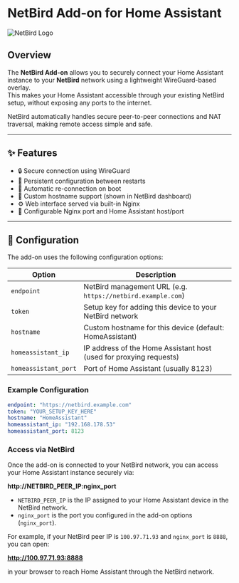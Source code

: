 # NetBird Add-on for Home Assistant

![NetBird Logo](https://community-assets.home-assistant.io/original/4X/a/0/b/a0b9bbbc720a7a8638537bfd2dfc0c91f6a92dfe.png)

## Overview

The **NetBird Add-on** allows you to securely connect your Home Assistant instance to your **NetBird** network using a lightweight WireGuard-based overlay.  
This makes your Home Assistant accessible through your existing NetBird setup, without exposing any ports to the internet.

NetBird automatically handles secure peer-to-peer connections and NAT traversal, making remote access simple and safe.

---

## ✨ Features

- 🔒 Secure connection using WireGuard
- 🔗 Persistent configuration between restarts
- 🧠 Automatic re-connection on boot
- 🧰 Custom hostname support (shown in NetBird dashboard)
- ⚙️ Web interface served via built-in Nginx
- 🔧 Configurable Nginx port and Home Assistant host/port

---

## 🧩 Configuration

The add-on uses the following configuration options:

| Option               | Description |
|----------------------|-------------|
| `endpoint`           | NetBird management URL (e.g. `https://netbird.example.com`) |
| `token`              | Setup key for adding this device to your NetBird network |
| `hostname`           | Custom hostname for this device (default: HomeAssistant) |
| `homeassistant_ip`   | IP address of the Home Assistant host (used for proxying requests) |
| `homeassistant_port` | Port of Home Assistant (usually 8123) |

### Example Configuration

```yaml
endpoint: "https://netbird.example.com"
token: "YOUR_SETUP_KEY_HERE"
hostname: "HomeAssistant"
homeassistant_ip: "192.168.178.53"
homeassistant_port: 8123
```
### Access via NetBird

Once the add-on is connected to your NetBird network, you can access your Home Assistant instance securely via:

**http://NETBIRD_PEER_IP:nginx_port**

- `NETBIRD_PEER_IP` is the IP assigned to your Home Assistant device in the NetBird network.  
- `nginx_port` is the port you configured in the add-on options (`nginx_port`).  

For example, if your NetBird peer IP is `100.97.71.93` and `nginx_port` is `8888`, you can open:

**http://100.97.71.93:8888**

in your browser to reach Home Assistant through the NetBird network.

